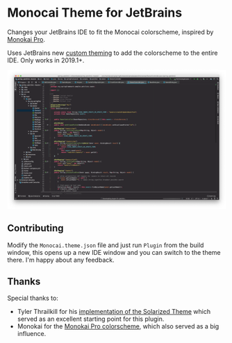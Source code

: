 # Monocai Theme for JetBrains

Changes your JetBrains IDE to fit the Monocai colorscheme, inspired by [Monokai Pro](monokai.pro).

Uses JetBrains new [custom theming](https://blog.jetbrains.com/idea/2019/03/brighten-up-your-day-add-color-to-intellij-idea/) to add the colorscheme to the entire IDE. Only works in 2019.1+.

![Image showing what Monokai Pro looks like](screenshots/example.png)

## Contributing

Modify the `Monocai.theme.json` file and just run `Plugin` from the build window,
this opens up a new IDE window and you can switch to the theme there.
I'm happy about any feedback.

## Thanks

Special thanks to:

* Tyler Thrailkill for his [implementation of the Solarized 
Theme](https://plugins.jetbrains.com/plugin/12112-solarized-theme) which served as 
an excellent starting point for this plugin.
* Monokai for the [Monokai Pro colorscheme](monokai.pro), which also served as a big influence.
